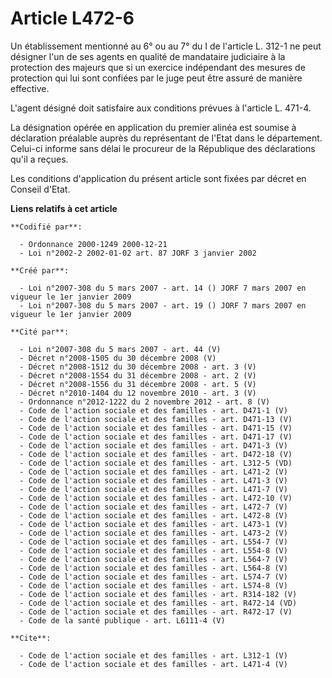 # Article L472-6

Un établissement mentionné au 6° ou au 7° du I de l'article L. 312-1 ne peut désigner l'un de ses agents en qualité de
mandataire judiciaire à la protection des majeurs que si un exercice indépendant des mesures de protection qui lui sont
confiées par le juge peut être assuré de manière effective. 

L'agent désigné doit satisfaire aux conditions prévues à l'article L. 471-4. 

La désignation opérée en application du premier alinéa est soumise à déclaration préalable auprès du représentant de l'Etat
dans le département. Celui-ci informe sans délai le procureur de la République des déclarations qu'il a reçues. 

Les conditions d'application du présent article sont fixées par décret en Conseil d'Etat.

**Liens relatifs à cet article**

	**Codifié par**:

	  - Ordonnance 2000-1249 2000-12-21
	  - Loi n°2002-2 2002-01-02 art. 87 JORF 3 janvier 2002

	**Créé par**:

	  - Loi n°2007-308 du 5 mars 2007 - art. 14 () JORF 7 mars 2007 en vigueur le 1er janvier 2009
	  - Loi n°2007-308 du 5 mars 2007 - art. 19 () JORF 7 mars 2007 en vigueur le 1er janvier 2009

	**Cité par**:

	  - Loi n°2007-308 du 5 mars 2007 - art. 44 (V)
	  - Décret n°2008-1505 du 30 décembre 2008 (V)
	  - Décret n°2008-1512 du 30 décembre 2008 - art. 3 (V)
	  - Décret n°2008-1554 du 31 décembre 2008 - art. 2 (V)
	  - Décret n°2008-1556 du 31 décembre 2008 - art. 5 (V)
	  - Décret n°2010-1404 du 12 novembre 2010 - art. 3 (V)
	  - Ordonnance n°2012-1222 du 2 novembre 2012 - art. 8 (V)
	  - Code de l'action sociale et des familles - art. D471-1 (V)
	  - Code de l'action sociale et des familles - art. D471-13 (V)
	  - Code de l'action sociale et des familles - art. D471-15 (V)
	  - Code de l'action sociale et des familles - art. D471-17 (V)
	  - Code de l'action sociale et des familles - art. D471-3 (V)
	  - Code de l'action sociale et des familles - art. D472-18 (V)
	  - Code de l'action sociale et des familles - art. L312-5 (VD)
	  - Code de l'action sociale et des familles - art. L471-2 (V)
	  - Code de l'action sociale et des familles - art. L471-3 (V)
	  - Code de l'action sociale et des familles - art. L471-7 (V)
	  - Code de l'action sociale et des familles - art. L472-10 (V)
	  - Code de l'action sociale et des familles - art. L472-7 (V)
	  - Code de l'action sociale et des familles - art. L472-8 (V)
	  - Code de l'action sociale et des familles - art. L473-1 (V)
	  - Code de l'action sociale et des familles - art. L473-2 (V)
	  - Code de l'action sociale et des familles - art. L554-7 (V)
	  - Code de l'action sociale et des familles - art. L554-8 (V)
	  - Code de l'action sociale et des familles - art. L564-7 (V)
	  - Code de l'action sociale et des familles - art. L564-8 (V)
	  - Code de l'action sociale et des familles - art. L574-7 (V)
	  - Code de l'action sociale et des familles - art. L574-8 (V)
	  - Code de l'action sociale et des familles - art. R314-182 (V)
	  - Code de l'action sociale et des familles - art. R472-14 (VD)
	  - Code de l'action sociale et des familles - art. R472-17 (V)
	  - Code de la santé publique - art. L6111-4 (V)

	**Cite**:

	  - Code de l'action sociale et des familles - art. L312-1 (V)
	  - Code de l'action sociale et des familles - art. L471-4 (V)
